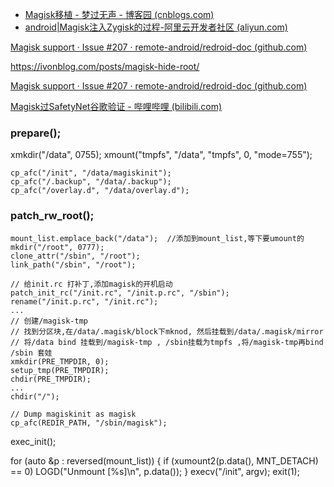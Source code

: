 - [Magisk移植 - 梦过无声 - 博客园 (cnblogs.com)](https://www.cnblogs.com/tangshunhui/p/17136867.html)
- [android|Magisk注入Zygisk的过程-阿里云开发者社区 (aliyun.com)](https://developer.aliyun.com/article/1330934)

[Magisk support · Issue #207 · remote-android/redroid-doc (github.com)](https://github.com/remote-android/redroid-doc/issues/207)

https://ivonblog.com/posts/magisk-hide-root/

[Magisk support · Issue #207 · remote-android/redroid-doc (github.com)](https://github.com/remote-android/redroid-doc/issues/207)



[Magisk过SafetyNet谷歌验证 - 哔哩哔哩 (bilibili.com)](https://www.bilibili.com/read/cv12047253/)

### prepare();

xmkdir("/data", 0755);
    xmount("tmpfs", "/data", "tmpfs", 0, "mode=755");

    cp_afc("/init", "/data/magiskinit");
    cp_afc("/.backup", "/data/.backup");
    cp_afc("/overlay.d", "/data/overlay.d");

### patch_rw_root();

    mount_list.emplace_back("/data");  //添加到mount_list,等下要umount的
    mkdir("/root", 0777);
    clone_attr("/sbin", "/root");
    link_path("/sbin", "/root");

    // 给init.rc 打补丁,添加magisk的开机启动
    patch_init_rc("/init.rc", "/init.p.rc", "/sbin");
    rename("/init.p.rc", "/init.rc");
    ...
    // 创建/magisk-tmp
    // 找到分区块,在/data/.magisk/block下mknod, 然后挂载到/data/.magisk/mirror
    // 将/data bind 挂载到/magisk-tmp , /sbin挂载为tmpfs ,将/magisk-tmp再bind /sbin 套娃
    xmkdir(PRE_TMPDIR, 0);
    setup_tmp(PRE_TMPDIR);
    chdir(PRE_TMPDIR);
    ...
    chdir("/");

    // Dump magiskinit as magisk
    cp_afc(REDIR_PATH, "/sbin/magisk");

exec_init();

for (auto &p : reversed(mount_list)) {
         if (xumount2(p.data(), MNT_DETACH) == 0)
             LOGD("Unmount [%s]\n", p.data());
    }
    execv("/init", argv);
    exit(1);

